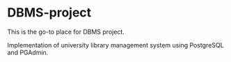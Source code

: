 # DBMS-project

This is the go-to place for DBMS project. 

Implementation of university library management system using PostgreSQL and PGAdmin.
